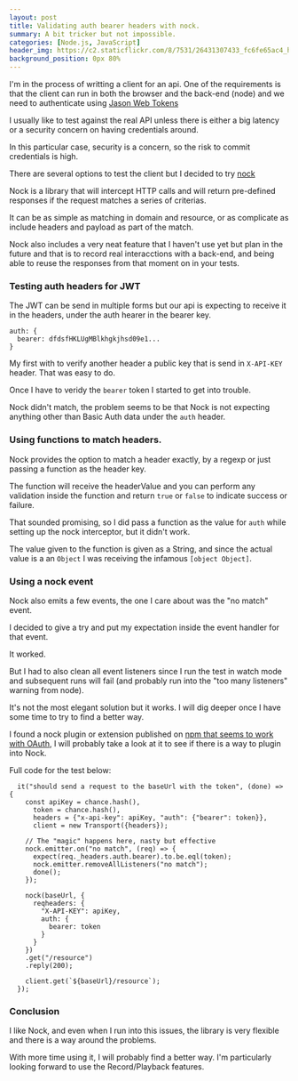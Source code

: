 ```yaml
---
layout: post
title: Validating auth bearer headers with nock.
summary: A bit tricker but not impossible.
categories: [Node.js, JavaScript]
header_img: https://c2.staticflickr.com/8/7531/26431307433_fc6fe65ac4_h.jpg
background_position: 0px 80%
---
```


I'm in the process of writting a client for an api. One of the requirements is that the client can run in both the browser and the back-end (node) and we need to authenticate using [Jason Web Tokens](https://jwt.io/)

I usually like to test against the real API unless there is either a big latency or a security concern on having credentials around.

In this particular case, security is a concern, so the risk to commit credentials is high.

There are several options to test the client but I decided to try [nock](https://github.com/node-nock/nock)

Nock is a library that will intercept HTTP calls and will return pre-defined responses if the request matches a series of criterias.

It can be as simple as matching in domain and resource, or as complicate as include headers and payload as part of the match.

Nock also includes a very neat feature that I haven't use yet but plan in the future and that is to record real interacctions with a back-end, and being able to reuse the responses from that moment on in your tests.

### Testing auth headers for JWT

The JWT can be send in multiple forms but our api is expecting to receive it in the headers, under the auth hearer in the bearer key.

```
auth: {
  bearer: dfdsfHKLUgMBlkhgkjhsd09e1...
}
```

My first with to verify another header a public key that is send in `X-API-KEY` header. That was easy to do.

Once I have to veridy the `bearer` token I started to get into trouble.

Nock didn't match, the problem seems to be that Nock is not expecting anything other than Basic Auth data under the `auth` header.

### Using functions to match headers.

Nock provides the option to match a header exactly, by a regexp or just passing a function as the header key.

The function will receive the headerValue and you can perform any validation inside the function and return `true` or `false` to indicate success or failure.

That sounded promising, so I did pass a function as the value for `auth` while setting up the nock interceptor, but it didn't work.

The value given to the function is given as a String, and since the actual value is a an `Object` I was receiving the infamous `[object Object]`.

### Using a nock event

Nock also emits a few events, the one I care about was the "no match" event.

I decided to give a try and put my expectation inside the event handler for that event.

It worked.

But I had to also clean all event listeners since I run the test in watch mode and subsequent runs will fail (and probably run into the "too many listeners" warning from node).

It's not the most elegant solution but it works. I will dig deeper once I have some time to try to find a better way.

I found a nock plugin or extension published on [npm that seems to work with OAuth](https://www.npmjs.com/package/nock-github-oauth), I will probably take a look at it to see if there is a way to plugin into Nock.

Full code for the test below:

```
  it("should send a request to the baseUrl with the token", (done) => {
    const apiKey = chance.hash(),
      token = chance.hash(),
      headers = {"x-api-key": apiKey, "auth": {"bearer": token}},
      client = new Transport({headers});

    // The "magic" happens here, nasty but effective
    nock.emitter.on("no match", (req) => {
      expect(req._headers.auth.bearer).to.be.eql(token);
      nock.emitter.removeAllListeners("no match");
      done();
    });

    nock(baseUrl, {
      reqheaders: {
        "X-API-KEY": apiKey,
        auth: {
          bearer: token
        }
      }
    })
    .get("/resource")
    .reply(200);

    client.get(`${baseUrl}/resource`);
  });
```

### Conclusion

I like Nock, and even when I run into this issues, the library is very flexible and there is a way around the problems.

With more time using it, I will probably find a better way. I'm particularly looking forward to use the Record/Playback features.
